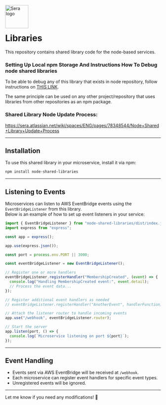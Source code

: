 <a href="https://sera.tech/">
    <img src="https://sera.tech/hubfs/web-ready/brand/logos/logo-full-color.svg?raw=true" alt="Sera logo" title="Sera services" align="left" height="75" />
</a>

<br>
<br>
<br>

# Libraries

This repository contains shared library code for the node-based services.


### Setting Up Local npm Storage And Instructions How To Debug node shared libraries

To be able to debug any of this library that exists in node repository, follow instructions on [THIS LINK](https://sera.atlassian.net/wiki/spaces/ENG/pages/78381332/How+To+Debug+shared+Node+libraries).

The same principle can be used on any other project/repository that uses libraries from other repositories as an npm package.


### Shared Library Node Update Process:

https://sera.atlassian.net/wiki/spaces/ENG/pages/78348544/Node+Shared+Library+Update+Process

---

## Installation  

To use this shared library in your microservice, install it via npm:

```sh
npm install node-shared-libraries
```

---

## Listening to Events  

Microservices can listen to AWS EventBridge events using the `EventBridgeListener` from this library.  
Below is an example of how to set up event listeners in your service:

```javascript
import { EventBridgeListener } from "node-shared-libraries/dist/index.js"; 
import express from "express";

const app = express();

app.use(express.json());

const port = process.env.PORT || 3000;

const eventBridgeListener = new EventBridgeListener();

// Register one or more handlers
eventBridgeListener.registerHandler("MembershipCreated", (event) => {
  console.log("Handling MembershipCreated event:", event.detail);
  // Process the event data...
});

// Register additional event handlers as needed
// eventBridgeListener.registerHandler("AnotherEvent", handlerFunction);

// Attach the listener router to handle incoming events
app.use("/webhook", eventBridgeListener.router);

// Start the server
app.listen(port, () => {
  console.log(`Microservice listening on port ${port}`);
});
```

---

## Event Handling  

- Events sent via AWS EventBridge will be received at `/webhook`.  
- Each microservice can register event handlers for specific event types.  
- Unregistered events will be ignored.  

---

Let me know if you need any modifications! 🚀
